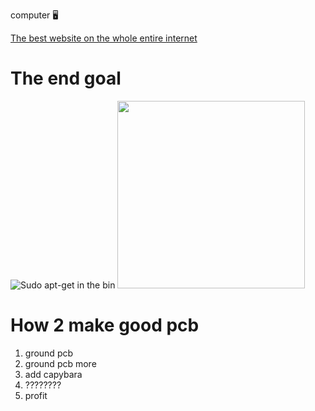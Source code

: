 computer 🖥️

[The best website on the whole entire internet](https://bigpierogi.net/)

# The end goal

![Sudo apt-get in the bin]()
<img src="https://github.com/SonOfCheevap/SonOfCheevap/assets/108093325/c74c8443-30f9-4b9b-a720-6912378735fe" width="300" height = "300">
# How 2 make good pcb
1. ground pcb
2. ground pcb more
3. add capybara
4. ????????
5. profit
<!--
**SonOfCheevap/SonOfCheevap** is a ✨ _special_ ✨ repository because its `README.md` (this file) appears on your GitHub profile.

Here are some ideas to get you started:

- 🔭 I’m currently working on ...
- 🌱 I’m currently learning ...
- 👯 I’m looking to collaborate on ...
- 🤔 I’m looking for help with ...
- 💬 Ask me about ...
- 📫 How to reach me: ...
- 😄 Pronouns: ...
- ⚡ Fun fact: ...
-->

